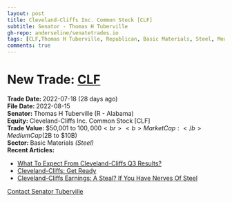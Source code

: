 ```yaml
---
layout: post
title: Cleveland-Cliffs Inc. Common Stock [CLF]
subtitle: Senator - Thomas H Tuberville
gh-repo: anderseline/senatetrades.io
tags: [CLF,Thomas H Tuberville, Republican, Basic Materials, Steel, Medium Cap ($2B to $10B)]
comments: true
---
```


# New Trade: [CLF](https://finance.yahoo.com/quote/CLF/) #
<b>Trade Date: </b>2022-07-18 (28 days ago)<br>
<b>File Date: </b>2022-08-15<br>
<b>Senator: </b>Thomas H Tuberville (R - Alabama)<br>
<b>Equity: </b>Cleveland-Cliffs Inc. Common Stock [CLF]<br>
<b>Trade Value: </b>$50,001 to $100,000<br>
<b>Market Cap: </b>Medium Cap ($2B to $10B)<br>
<b>Sector: </b>Basic Materials <i>(Steel)</i><br>
<b>Recent Articles:</b>
- [What To Expect From Cleveland-Cliffs Q3 Results?](https://www.forbes.com/sites/greatspeculations/2022/10/13/what-to-expect-from-cleveland-cliffs-q3-results/)
- [Cleveland-Cliffs: Get Ready](https://seekingalpha.com/article/4545829-cleveland-cliffs-get-ready)
- [Cleveland-Cliffs Earnings: A Steal? If You Have Nerves Of Steel](https://seekingalpha.com/article/4548846-cleveland-cliffs-earnings-a-steal-if-you-have-nerves-of-steel)

[Contact Senator Tuberville](https://www.tuberville.senate.gov/contact)